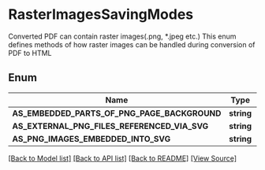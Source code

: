 # RasterImagesSavingModes
Converted PDF can contain raster images(.png, *.jpeg etc.)
This enum defines methods of how raster images can be handled
during conversion of PDF to HTML
            

## Enum
Name | Type | Value
------------ | ------------- | -------------
**AS_EMBEDDED_PARTS_OF_PNG_PAGE_BACKGROUND** | **string** | 'AsEmbeddedPartsOfPngPageBackground'
**AS_EXTERNAL_PNG_FILES_REFERENCED_VIA_SVG** | **string** | 'AsExternalPngFilesReferencedViaSvg'
**AS_PNG_IMAGES_EMBEDDED_INTO_SVG** | **string** | 'AsPngImagesEmbeddedIntoSvg'

[[Back to Model list]](../README.md#documentation-for-models) [[Back to API list]](../README.md#documentation-for-api-endpoints) [[Back to README]](../README.md) [[View Source]](../src/Aspose/PDF/Model/RasterImagesSavingModes.php)

